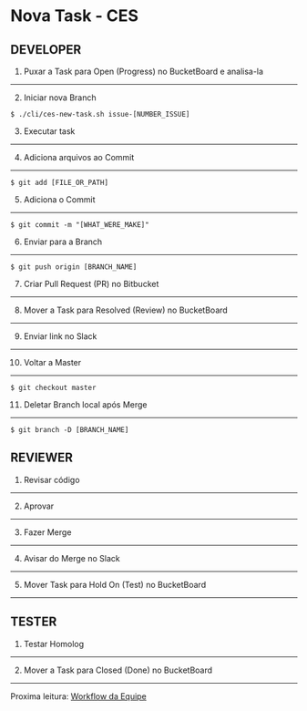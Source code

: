 Nova Task - CES
===============

## DEVELOPER

1. Puxar a Task para Open (Progress) no BucketBoard e analisa-la
----------------------------------------------------------------

2. Iniciar nova Branch

```
$ ./cli/ces-new-task.sh issue-[NUMBER_ISSUE]
```

3. Executar task
----------------

4. Adiciona arquivos ao Commit
------------------------------

```
$ git add [FILE_OR_PATH]
```

5. Adiciona o Commit
--------------------

```
$ git commit -m "[WHAT_WERE_MAKE]"
```

6. Enviar para a Branch
-----------------------

```
$ git push origin [BRANCH_NAME]
```

7. Criar Pull Request (PR) no Bitbucket
---------------------------------------
8. Mover a Task para Resolved (Review) no BucketBoard
-----------------------------------------------------

9. Enviar link no Slack
------------------------

10. Voltar a Master
-------------------

```
$ git checkout master
```

11. Deletar Branch local após Merge
-----------------------------------

```
$ git branch -D [BRANCH_NAME]
```


## REVIEWER

1. Revisar código
-----------------

2. Aprovar
----------

3. Fazer Merge
--------------

4. Avisar do Merge no Slack
---------------------------

5. Mover Task para Hold On (Test) no BucketBoard
------------------------------------------------


## TESTER

1. Testar Homolog
-----------------

2. Mover a Task para Closed (Done) no BucketBoard
-------------------------------------------------


Proxima leitura: [Workflow da Equipe](workflow.md)
